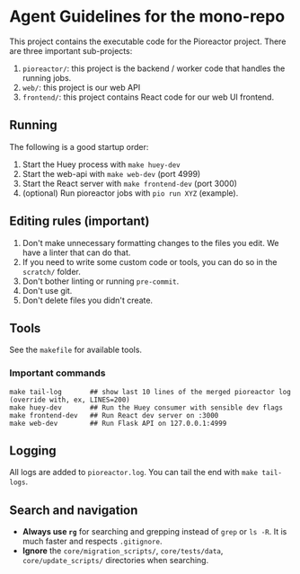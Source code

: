 # Agent Guidelines for the mono-repo

This project contains the executable code for the Pioreactor project. There are three important sub-projects:

1. `pioreactor/`: this project is the backend / worker code that handles the running jobs.
2. `web/`: this project is our web API
3. `frontend/`: this project contains React code for our web UI frontend.


## Running

The following is a good startup order:

1. Start the Huey process with `make huey-dev`
2. Start the web-api with `make web-dev` (port 4999)
3. Start the React server with `make frontend-dev` (port 3000)
4. (optional) Run pioreactor jobs with `pio run XYZ` (example).

## Editing rules (important)

1. Don't make unnecessary formatting changes to the files you edit. We have a linter that can do that.
2. If you need to write some custom code or tools, you can do so in the `scratch/` folder.
3. Don't bother linting or running `pre-commit`.
4. Don't use git.
5. Don't delete files you didn't create.

## Tools

See the `makefile` for available tools.

### Important commands

```
make tail-log       ## show last 10 lines of the merged pioreactor log (override with, ex, LINES=200)
make huey-dev       ## Run the Huey consumer with sensible dev flags
make frontend-dev   ## Run React dev server on :3000
make web-dev        ## Run Flask API on 127.0.0.1:4999
```

## Logging

 All logs are added to `pioreactor.log`. You can tail the end with `make tail-logs`.

## Search and navigation

- **Always use `rg`** for searching and grepping instead of `grep` or `ls -R`. It is much faster and respects `.gitignore`.
- **Ignore** the `core/migration_scripts/`, `core/tests/data`, `core/update_scripts/` directories when searching.
